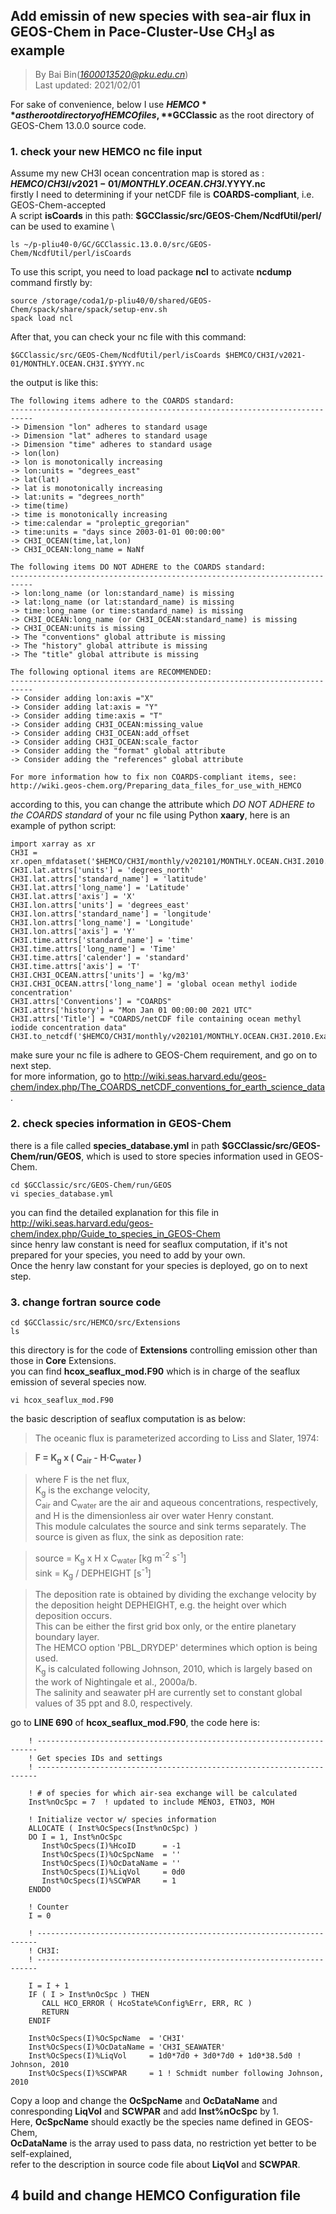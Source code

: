 ## Add emissin of new species with sea-air flux in GEOS-Chem in Pace-Cluster-Use CH<sub>3</sub>I as example
> By Bai Bin(*1600013520@pku.edu.cn*)\
> Last updated: 2021/02/01

For sake of convenience, 
below I use **$HEMCO** as the root directory of HEMCO files,
**$GCClassic** as the root directory of GEOS-Chem 13.0.0 source code.
### 1. check your new HEMCO nc file input
Assume my new CH3I ocean concentration map is stored as : **$HEMCO/CH3I/v2021-01/MONTHLY.OCEAN.CH3I.$YYYY.nc** \
firstly I need to determining if your netCDF file is **COARDS-compliant**, i.e. GEOS-Chem-accepted\
A script **isCoards** in this path: **$GCClassic/src/GEOS-Chem/NcdfUtil/perl/** can be used to examine \
```
ls ~/p-pliu40-0/GC/GCClassic.13.0.0/src/GEOS-Chem/NcdfUtil/perl/isCoards
```
To use this script, you need to load package **ncl** to activate **ncdump** command firstly by:
```
source /storage/coda1/p-pliu40/0/shared/GEOS-Chem/spack/share/spack/setup-env.sh
spack load ncl
```
After that, you can check your nc file with this command:
```
$GCClassic/src/GEOS-Chem/NcdfUtil/perl/isCoards $HEMCO/CH3I/v2021-01/MONTHLY.OCEAN.CH3I.$YYYY.nc
```
the output is like this:
```
The following items adhere to the COARDS standard:
---------------------------------------------------------------------------
-> Dimension "lon" adheres to standard usage
-> Dimension "lat" adheres to standard usage
-> Dimension "time" adheres to standard usage
-> lon(lon)
-> lon is monotonically increasing
-> lon:units = "degrees_east"
-> lat(lat)
-> lat is monotonically increasing
-> lat:units = "degrees_north"
-> time(time)
-> time is monotonically increasing
-> time:calendar = "proleptic_gregorian"
-> time:units = "days since 2003-01-01 00:00:00"
-> CH3I_OCEAN(time,lat,lon)
-> CH3I_OCEAN:long_name = NaNf

The following items DO NOT ADHERE to the COARDS standard:
---------------------------------------------------------------------------
-> lon:long_name (or lon:standard_name) is missing
-> lat:long_name (or lat:standard_name) is missing
-> time:long_name (or time:standard_name) is missing
-> CH3I_OCEAN:long_name (or CH3I_OCEAN:standard_name) is missing
-> CH3I_OCEAN:units is missing
-> The "conventions" global attribute is missing
-> The "history" global attribute is missing
-> The "title" global attribute is missing

The following optional items are RECOMMENDED:
---------------------------------------------------------------------------
-> Consider adding lon:axis ="X"
-> Consider adding lat:axis = "Y"
-> Consider adding time:axis = "T"
-> Consider adding CH3I_OCEAN:missing_value
-> Consider adding CH3I_OCEAN:add_offset
-> Consider adding CH3I_OCEAN:scale_factor
-> Consider adding the "format" global attribute
-> Consider adding the "references" global attribute

For more information how to fix non COARDS-compliant items, see:
http://wiki.geos-chem.org/Preparing_data_files_for_use_with_HEMCO
```
according to this, you can change the attribute which *DO NOT ADHERE to the COARDS standard* of your nc file using Python **xaary**, here is an example of python script:
```
import xarray as xr
CH3I = xr.open_mfdataset('$HEMCO/CH3I/monthly/v202101/MONTHLY.OCEAN.CH3I.2010.nc')
CH3I.lat.attrs['units'] = 'degrees_north'
CH3I.lat.attrs['standard_name'] = 'latitude'
CH3I.lat.attrs['long_name'] = 'Latitude'
CH3I.lat.attrs['axis'] = 'X'
CH3I.lon.attrs['units'] = 'degrees_east'
CH3I.lon.attrs['standard_name'] = 'longitude'
CH3I.lon.attrs['long_name'] = 'Longitude'
CH3I.lon.attrs['axis'] = 'Y'
CH3I.time.attrs['standard_name'] = 'time'
CH3I.time.attrs['long_name'] = 'Time'
CH3I.time.attrs['calender'] = 'standard'
CH3I.time.attrs['axis'] = 'T'
CH3I.CH3I_OCEAN.attrs['units'] = 'kg/m3'
CH3I.CH3I_OCEAN.attrs['long_name'] = 'global ocean methyl iodide concentration'
CH3I.attrs['Conventions'] = "COARDS"
CH3I.attrs['history'] = "Mon Jan 01 00:00:00 2021 UTC"
CH3I.attrs['Title'] = "COARDS/netCDF file containing ocean methyl iodide concentration data"
CH3I.to_netcdf('$HEMCO/CH3I/monthly/v202101/MONTHLY.OCEAN.CH3I.2010.Examined.nc')
```
make sure your nc file is adhere to GEOS-Chem requirement, and go on to next step.\
for more information, go to http://wiki.seas.harvard.edu/geos-chem/index.php/The_COARDS_netCDF_conventions_for_earth_science_data.

### 2. check species information in GEOS-Chem
there is a file called **species_database.yml** in path **$GCClassic/src/GEOS-Chem/run/GEOS**, which is used to store species information used in GEOS-Chem.
```
cd $GCClassic/src/GEOS-Chem/run/GEOS
vi species_database.yml
```
you can find the detailed explanation for this file in http://wiki.seas.harvard.edu/geos-chem/index.php/Guide_to_species_in_GEOS-Chem \
since henry law constant is need for seaflux computation, if it's not prepared for your species, you need to add by your own. \
Once the henry law constant for your species is deployed, go on to next step.
### 3. change fortran source code
```
cd $GCClassic/src/HEMCO/src/Extensions
ls
```
this directory is for the code of **Extensions** controlling emission other than those in **Core** Extensions.\
you can find **hcox_seaflux_mod.F90** which is in charge of the seaflux emission of several species now.
```
vi hcox_seaflux_mod.F90
```
the basic description of seaflux computation is as below:
> The oceanic flux is parameterized according to Liss and Slater, 1974:

> **F = K<sub>g</sub> x ( C<sub>air</sub> - H·C<sub>water</sub> )**

> where F is the net flux, \
> K<sub>g</sub> is the exchange velocity, \
> C<sub>air</sub> and C<sub>water</sub> are the air and aqueous concentrations, respectively, \
> and H is the dimensionless air over water Henry constant. \
> This module calculates the source and sink terms separately. The source is given as flux, the sink as deposition rate:

> source = K<sub>g</sub> x H x C<sub>water</sub>     [kg m<sup>-2</sup> s<sup>-1</sup>] \
> sink   = K<sub>g</sub> / DEPHEIGHT      [s<sup>-1</sup>] 

> The deposition rate is obtained by dividing the exchange velocity by the deposition height DEPHEIGHT, e.g. the height over which deposition occurs. \
> This can be either the first grid box only, or the entire planetary boundary layer. \
> The HEMCO option 'PBL_DRYDEP' determines which option is being used. \
> K<sub>g</sub> is calculated following Johnson, 2010, which is largely based on the work of Nightingale et al., 2000a/b. \
>  The salinity and seawater pH are currently set to constant global values  of 35 ppt and 8.0, respectively. 

go to **LINE 690** of **hcox_seaflux_mod.F90**, the code here is:
```
    ! ----------------------------------------------------------------------
    ! Get species IDs and settings
    ! ----------------------------------------------------------------------

    ! # of species for which air-sea exchange will be calculated
    Inst%nOcSpc = 7  ! updated to include MENO3, ETNO3, MOH

    ! Initialize vector w/ species information
    ALLOCATE ( Inst%OcSpecs(Inst%nOcSpc) )
    DO I = 1, Inst%nOcSpc
       Inst%OcSpecs(I)%HcoID      = -1
       Inst%OcSpecs(I)%OcSpcName  = ''
       Inst%OcSpecs(I)%OcDataName = ''
       Inst%OcSpecs(I)%LiqVol     = 0d0
       Inst%OcSpecs(I)%SCWPAR     = 1
    ENDDO

    ! Counter
    I = 0

    ! ----------------------------------------------------------------------
    ! CH3I:
    ! ----------------------------------------------------------------------

    I = I + 1
    IF ( I > Inst%nOcSpc ) THEN
       CALL HCO_ERROR ( HcoState%Config%Err, ERR, RC )
       RETURN
    ENDIF

    Inst%OcSpecs(I)%OcSpcName  = 'CH3I'
    Inst%OcSpecs(I)%OcDataName = 'CH3I_SEAWATER'
    Inst%OcSpecs(I)%LiqVol     = 1d0*7d0 + 3d0*7d0 + 1d0*38.5d0 ! Johnson, 2010
    Inst%OcSpecs(I)%SCWPAR     = 1 ! Schmidt number following Johnson, 2010

```
Copy a loop and change the **OcSpcName** and **OcDataName** and conresponding **LiqVol** and **SCWPAR** and add **Inst%nOcSpc** by 1. \
Here, **OcSpcName** should exactly be the species name defined in GEOS-Chem, \
**OcDataName** is the array used to pass data, no restriction yet better to be self-explained, \
refer to the description in source code file about **LiqVol** and **SCWPAR**. 

## 4 build and change HEMCO Configuration file


